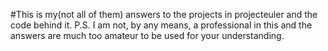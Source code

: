 #This is my(not all of them) answers to the projects in projecteuler and the code behind it.
P.S. I am not, by any means, a professional in this and the answers are much too amateur to be used for your understanding.
